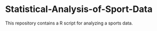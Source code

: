 # Statistical-Analysis-of-Sport-Data
This repository contains a R script for analyzing a sports data. 
